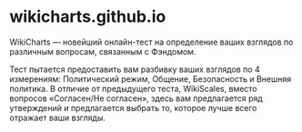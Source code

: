 # wikicharts.github.io
WikiCharts — новейший онлайн-тест на определение ваших взглядов по различным вопросам, связанным с Фэндомом.

Тест пытается предоставить вам разбивку ваших взглядов по 4 измерениям: Политический режим, Общение, Безопасность и Внешняя политика. В отличие от предыдущего теста, WikiScales, вместо вопросов «Согласен/Не согласен», здесь вам предлагается ряд утверждений и предлагается выбрать то, которое лучше всего отражает ваши взгляды.
